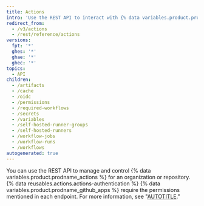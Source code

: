 ```yaml
---
title: Actions
intro: 'Use the REST API to interact with {% data variables.product.prodname_actions %} for an organization or repository.'
redirect_from:
  - /v3/actions
  - /rest/reference/actions
versions:
  fpt: '*'
  ghes: '*'
  ghae: '*'
  ghec: '*'
topics:
  - API
children:
  - /artifacts
  - /cache
  - /oidc
  - /permissions
  - /required-workflows
  - /secrets
  - /variables
  - /self-hosted-runner-groups
  - /self-hosted-runners
  - /workflow-jobs
  - /workflow-runs
  - /workflows
autogenerated: true
---
```


You can use the REST API to manage and control {% data variables.product.prodname_actions %} for an organization or repository. {% data reusables.actions.actions-authentication %} {% data variables.product.prodname_github_apps %} require the permissions mentioned in each endpoint. For more information, see "[AUTOTITLE](/actions)."


<!-- Content after this section is automatically generated -->
